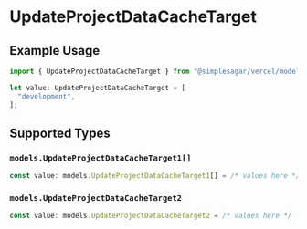 # UpdateProjectDataCacheTarget

## Example Usage

```typescript
import { UpdateProjectDataCacheTarget } from "@simplesagar/vercel/models/updateprojectdatacacheop.js";

let value: UpdateProjectDataCacheTarget = [
  "development",
];
```

## Supported Types

### `models.UpdateProjectDataCacheTarget1[]`

```typescript
const value: models.UpdateProjectDataCacheTarget1[] = /* values here */
```

### `models.UpdateProjectDataCacheTarget2`

```typescript
const value: models.UpdateProjectDataCacheTarget2 = /* values here */
```

